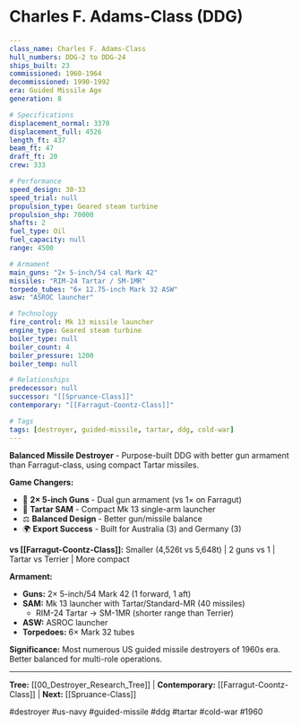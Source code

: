 # Charles F. Adams-Class (DDG)

```yaml
---
class_name: Charles F. Adams-Class
hull_numbers: DDG-2 to DDG-24
ships_built: 23
commissioned: 1960-1964
decommissioned: 1990-1992
era: Guided Missile Age
generation: 8

# Specifications
displacement_normal: 3370
displacement_full: 4526
length_ft: 437
beam_ft: 47
draft_ft: 20
crew: 333

# Performance
speed_design: 30-33
speed_trial: null
propulsion_type: Geared steam turbine
propulsion_shp: 70000
shafts: 2
fuel_type: Oil
fuel_capacity: null
range: 4500

# Armament
main_guns: "2× 5-inch/54 cal Mark 42"
missiles: "RIM-24 Tartar / SM-1MR"
torpedo_tubes: "6× 12.75-inch Mark 32 ASW"
asw: "ASROC launcher"

# Technology
fire_control: Mk 13 missile launcher
engine_type: Geared steam turbine
boiler_type: null
boiler_count: 4
boiler_pressure: 1200
boiler_temp: null

# Relationships
predecessor: null
successor: "[[Spruance-Class]]"
contemporary: "[[Farragut-Coontz-Class]]"

# Tags
tags: [destroyer, guided-missile, tartar, ddg, cold-war]
---
```

**Balanced Missile Destroyer** - Purpose-built DDG with better gun armament than Farragut-class, using compact Tartar missiles.

**Game Changers:**
- 🎯 **2× 5-inch Guns** - Dual gun armament (vs 1× on Farragut)
- 🚀 **Tartar SAM** - Compact Mk 13 single-arm launcher
- ⚖️ **Balanced Design** - Better gun/missile balance
- 🌍 **Export Success** - Built for Australia (3) and Germany (3)

**vs [[Farragut-Coontz-Class]]:** Smaller (4,526t vs 5,648t) | 2 guns vs 1 | Tartar vs Terrier | More compact

**Armament:**
- **Guns:** 2× 5-inch/54 Mark 42 (1 forward, 1 aft)
- **SAM:** Mk 13 launcher with Tartar/Standard-MR (40 missiles)
  - RIM-24 Tartar → SM-1MR (shorter range than Terrier)
- **ASW:** ASROC launcher
- **Torpedoes:** 6× Mark 32 tubes

**Significance:** Most numerous US guided missile destroyers of 1960s era. Better balanced for multi-role operations.

---
**Tree:** [[00_Destroyer_Research_Tree]] | **Contemporary:** [[Farragut-Coontz-Class]] | **Next:** [[Spruance-Class]]

#destroyer #us-navy #guided-missile #ddg #tartar #cold-war #1960
